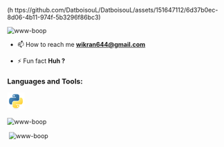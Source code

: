 (h ttps://github.com/DatboisouL/DatboisouL/assets/151647112/6d37b0ec-8d06-4b11-974f-5b3296f86bc3)

<p align="left"> <img src="https://komarev.com/ghpvc/?username=www-boop&label=Profile%20views&color=38e8ff&style=plastic" alt="www-boop" /> </p>

- 📫 How to reach me **wikran644@gmail.com**

- ⚡ Fun fact **Huh ?**


<p align="left">
</p>

<h3 align="left">Languages and Tools:</h3>
<p align="left"> <a href="https://www.python.org" target="_blank" rel="noreferrer"> <img src="https://raw.githubusercontent.com/devicons/devicon/master/icons/python/python-original.svg" alt="python" width="40" height="40"/> </a> </p>

<p><img align="center" src="https://github-readme-stats.vercel.app/api/top-langs?username=www-boop&show_icons=true&theme=dark&locale=en&layout=compact" alt="www-boop" /></p>

<p>&nbsp;<img align="center" src="https://github-readme-stats.vercel.app/api?username=www-boop&show_icons=true&theme=dark&locale=en" alt="www-boop" /></p>
